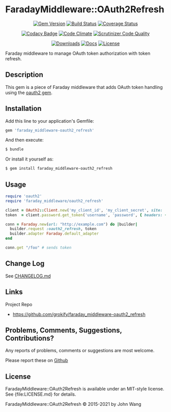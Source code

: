 # FaradayMiddleware::OAuth2Refresh

<div align="center">

[![Gem Version][gem-version-svg]][gem-version-url]
[![Build Status][build-status-svg]][build-status-url]
[![Coverage Status][coverage-status-svg]][coverage-status-url]

</div>
<div align="center">

[![Codacy Badge][codacy-svg]][codacy-url]
[![Code Climate][codeclimate-status-svg]][codeclimate-status-url]
[![Scrutinizer Code Quality][scrutinizer-status-svg]][scrutinizer-status-url]

</div>
<div align="center">

[![Downloads][downloads-svg]][downloads-url]
[![Docs][docs-rubydoc-svg]][docs-rubydoc-url]
[![License][license-svg]][license-url]

</div>

Faraday middleware to manage OAuth token authorization with token refresh.

## Description

This gem is a piece of Faraday middleware that adds OAuth token handling using the [oauth2 gem](https://github.com/intridea/oauth2).

## Installation

Add this line to your application's Gemfile:

```ruby
gem 'faraday_middleware-oauth2_refresh'
```

And then execute:

```sh
$ bundle
```

Or install it yourself as:

```sh
$ gem install faraday_middleware-oauth2_refresh
```

## Usage

```ruby
require 'oauth2'
require 'faraday_middleware/oauth2_refresh'

client = OAuth2::Client.new('my_client_id', 'my_client_secret', site: 'https://example.com' )
token  = client.password.get_token('username', 'password', { headers: { 'Authorization' => 'Basic my_api_key' } })

conn = Faraday.new(url: "http://example.com") do |builder|
  builder.request :oauth2_refresh, token
  builder.adapter Faraday.default_adapter
end

conn.get "/foo" # sends token
```

## Change Log

See [CHANGELOG.md](CHANGELOG.md)

## Links

Project Repo

* https://github.com/grokify/faraday_middleware-oauth2_refresh

## Problems, Comments, Suggestions, Contributions?

Any reports of problems, comments or suggestions are most welcome.

Please report these on [Github](https://github.com/grokify/faraday_middleware-oauth2_refresh)

## License

FaradayMiddleware::OAuth2Refresh is available under an MIT-style license. See {file:LICENSE.md} for details.

FaradayMiddleware::OAuth2Refresh &copy; 2015-2021 by John Wang

 [gem-version-svg]: https://badge.fury.io/rb/faraday_middleware-oauth2_refresh.svg
 [gem-version-url]: http://badge.fury.io/rb/faraday_middleware-oauth2_refresh
 [downloads-svg]: http://ruby-gem-downloads-badge.herokuapp.com/faraday_middleware-oauth2_refresh
 [downloads-url]: https://rubygems.org/gems/faraday_middleware-oauth2_refresh
 [build-status-svg]: https://github.com/grokify/faraday_middleware-oauth2_refresh/workflows/Ruby%20CI/badge.svg?branch=master
 [build-status-url]: https://github.com/grokify/faraday_middleware-oauth2_refresh/actions
 [coverage-status-svg]: https://coveralls.io/repos/grokify/faraday_middleware-oauth2_refresh/badge.svg?branch=master
 [coverage-status-url]: https://coveralls.io/r/grokify/faraday_middleware-oauth2_refresh?branch=master
 [dependency-status-svg]: https://gemnasium.com/grokify/faraday_middleware-oauth2_refresh.svg
 [dependency-status-url]: https://gemnasium.com/grokify/faraday_middleware-oauth2_refresh
 [codacy-svg]: https://api.codacy.com/project/badge/Grade/88aedf52809d460891546fc7e11bd2c6
 [codacy-url]: ttps://www.codacy.com/app/grokify/faraday_middleware-oauth2_refresh?utm_source=github.com&utm_medium=referral&utm_content=grokify/faraday_middleware-oauth2_refresh&utm_campaign=badger
 [codeclimate-status-svg]: https://codeclimate.com/github/grokify/faraday_middleware-oauth2_refresh/badges/gpa.svg
 [codeclimate-status-url]: https://codeclimate.com/github/grokify/faraday_middleware-oauth2_refresh
 [scrutinizer-status-svg]: https://scrutinizer-ci.com/g/grokify/faraday_middleware-oauth2_refresh/badges/quality-score.png?b=master
 [scrutinizer-status-url]: https://scrutinizer-ci.com/g/grokify/faraday_middleware-oauth2_refresh/?branch=master
 [references-svg]: https://www.versioneye.com/ruby/faraday_middleware-oauth2_refresh/reference_badge.svg
 [references-url]: https://www.versioneye.com/ruby/faraday_middleware-oauth2_refresh/
 [docs-rubydoc-svg]: https://img.shields.io/badge/docs-rubydoc-blue.svg
 [docs-rubydoc-url]: http://www.rubydoc.info/gems/faraday_middleware-oauth2_refresh/
 [license-svg]: https://img.shields.io/badge/license-MIT-blue.svg
 [license-url]: https://github.com/grokify/faraday_middleware-oauth2_refresh/blob/master/LICENSE.txt
